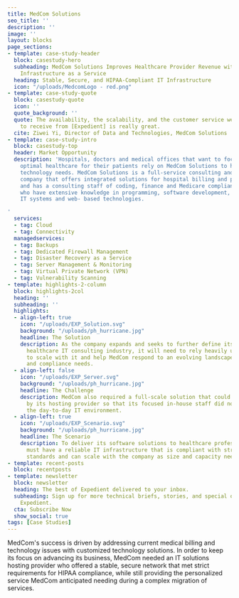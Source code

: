 ```yaml
---
title: MedCom Solutions
seo_title: ''
description: ''
image: ''
layout: blocks
page_sections:
- template: case-study-header
  block: casestudy-hero
  subheading: MedCom Solutions Improves Healthcare Provider Revenue with Expedient
    Infrastructure as a Service
  heading: Stable, Secure, and HIPAA-Compliant IT Infrastructure
  icon: "/uploads/MedcomLogo - red.png"
- template: case-study-quote
  block: casestudy-quote
  icon: ''
  quote_background: ''
  quote: The availability, the scalability, and the customer service we were able
    to receive from [Expedient] is really great.
  cite: Ziwei Yi, Director of Data and Technologies, MedCom Solutions
- template: case-study-intro
  block: casestudy-top
  header: Market Opportunity
  description: 'Hospitals, doctors and medical offices that want to focus on providing
    optimal healthcare for their patients rely on MedCom Solutions to handle their
    technology needs. MedCom Solutions is a full-service consulting and software technology
    company that offers integrated solutions for hospital billing and pricing needs
    and has a consulting staff of coding, finance and Medicare compliance experts
    who have extensive knowledge in programming, software development, large hospital
    IT systems and web- based technologies.

'
  services:
  - tag: Cloud
  - tag: Connectivity
  managedservices:
  - tag: Backups
  - tag: Dedicated Firewall Management
  - tag: Disaster Recovery as a Service
  - tag: Server Management & Monitoring
  - tag: Virtual Private Network (VPN)
  - tag: Vulnerability Scanning
- template: highlights-2-column
  block: highlights-2col
  heading: ''
  subheading: ''
  highlights:
  - align-left: true
    icon: "/uploads/EXP_Solution.svg"
    background: "/uploads/ph_hurricane.jpg"
    headline: The Solution
    description: As the company expands and seeks to further define its niche in the
      healthcare IT consulting industry, it will need to rely heavily upon [Expedient]
      to scale with it and help MedCom respond to an evolving landscape of technology
      and compliance needs.
  - align-left: false
    icon: "/uploads/EXP_Server.svg"
    background: "/uploads/ph_hurricane.jpg"
    headline: The Challenge
    description: MedCom also required a full-scale solution that could be managed
      by its hosting provider so that its focused in-house staff did not have to oversee
      the day-to-day IT environment.
  - align-left: true
    icon: "/uploads/EXP_Scenario.svg"
    background: "/uploads/ph_hurricane.jpg"
    headline: The Scenario
    description: To deliver its software solutions to healthcare professionals, MedCom
      must have a reliable IT infrastructure that is compliant with stringent HIPAA
      standards and can scale with the company as size and capacity needs increase.
- template: recent-posts
  block: recentposts
- template: newsletter
  block: newsletter
  heading: The best of Expedient delivered to your inbox.
  subheading: Sign up for more technical briefs, stories, and special offers from
    Expedient.
  cta: Subscribe Now
  show_social: true
tags: [Case Studies]
---
```


MedCom's success is driven by addressing current medical billing and technology issues with customized technology solutions. In order to keep its focus on advancing its business, MedCom needed an IT solutions hosting provider who offered a stable, secure network that met strict requirements for HIPAA compliance, while still providing the personalized service MedCom anticipated needing during a complex migration of services.